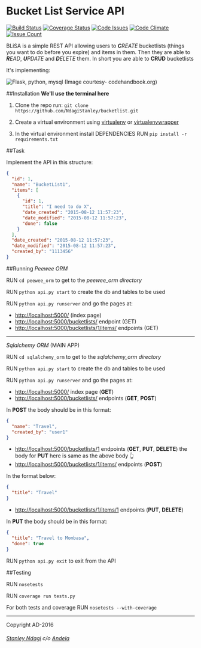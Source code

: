 # Bucket List Service API

[![Build Status](https://semaphoreci.com/api/v1/stanmd/bucketlist/branches/feature-create-api/badge.svg)](https://semaphoreci.com/stanmd/bucketlist) [![Coverage Status](https://coveralls.io/repos/github/NdagiStanley/bucketlist/badge.svg?branch=feature-create-API)](https://coveralls.io/github/NdagiStanley/bucketlist?branch=feature-create-API) [![Code Issues](https://www.quantifiedcode.com/api/v1/project/413c57d2358940f097221a243f88d224/badge.svg)](https://www.quantifiedcode.com/app/project/413c57d2358940f097221a243f88d224) [![Code Climate](https://codeclimate.com/github/NdagiStanley/bucketlist/badges/gpa.svg)](https://codeclimate.com/github/NdagiStanley/bucketlist) [![Issue Count](https://codeclimate.com/github/NdagiStanley/bucketlist/badges/issue_count.svg)](https://codeclimate.com/github/NdagiStanley/bucketlist)

BLiSA is a simple REST API allowing users to _**C**REATE_ bucketlists (things you want to do before you expire) and items in them. Then they are able to _**R**EAD_, _**U**PDATE_ and _**D**ELETE_ them.
In short you are able to **CRUD** bucketlists

It's implementing:

![Flask, python, mysql](http://codehandbook.org/wp-content/uploads/2015/07/python_ff.jpg)
(Image courtesy- codehandbook.org)

##Installation
**We'll use the terminal here**

1. Clone the repo
run: ```git clone https://github.com/NdagiStanley/bucketlist.git```

2. Create a virtual environment using [virtualenv](https://virtualenv.readthedocs.org/en/latest/) or [virtualenvwrapper](https://virtualenvwrapper.readthedocs.org/en/latest/)
3. In the virtual environment install DEPENDENCIES
RUN ```pip install -r requirements.txt```

##Task

Implement the API in this structure:

```json
{
  "id": 1,
  "name": "BucketList1",
  "items": [
    {
      "id": 1,
      "title": "I need to do X",
      "date_created": "2015-08-12 11:57:23",
      "date_modified": "2015-08-12 11:57:23",
      "done": false
    }
  ],
  "date_created": "2015-08-12 11:57:23",
  "date_modified": "2015-08-12 11:57:23",
  "created_by": "1113456"
}
```

##Running
*Peewee ORM*

RUN `cd peewee_orm` to get to the *peewee_orm directory*

RUN `python api.py start` to create the db and tables to be used

RUN `python api.py runserver` and go the pages at:

- [http://localhost:5000/](http://localhost:5000/) (index page)
- [http://localhost:5000/bucketlists/](http://localhost:5000/bucketlists/) endpoint (GET)
- [http://localhost:5000/bucketlists/1/items/](http://localhost:5000/bucketlists/1/items/) endpoints (GET)


****
*Sqlalchemy ORM* (MAIN APP)

RUN `cd sqlalchemy_orm` to get to the *sqlalchemy_orm directory*

RUN `python api.py start` to create the db and tables to be used

RUN `python api.py runserver` and go the pages at:

- [http://localhost:5000/](http://localhost:5000/) index page (**GET**)
- [http://localhost:5000/bucketlists/](http://localhost:5000/bucketlists/) endpoints (**GET**, **POST**)

In **POST** the body should be in this format:
```json
{
  "name": "Travel",
  "created_by": "user1"
}
```
- [http://localhost:5000/bucketlists/1](http://localhost:5000/bucketlists/1) endpoints (**GET**, **PUT**, **DELETE**)
the body for **PUT** here is same as the above body :point_up_2:
- [http://localhost:5000/bucketlists/1/items/](http://localhost:5000/bucketlists/1/items/) endpoints (**POST**)

In the format below:
```json
{
  "title": "Travel"
}
```
- [http://localhost:5000/bucketlists/1/items/1](http://localhost:5000/bucketlists/1/items/1) endpoints (**PUT**, **DELETE**)

In **PUT** the body should be in this format:
```json
{
  "title": "Travel to Mombasa",
  "done": true
}
```

RUN `python api.py exit` to exit from the API


##Testing

RUN `nosetests`

RUN `coverage run tests.py`

For both tests and coverage
RUN `nosetests --with-coverage`

---
Copyright AD-2016
###### [Stanley Ndagi](http://techkenyans.org/jamii/stanmd) c/o [Andela](http://andela.com)
